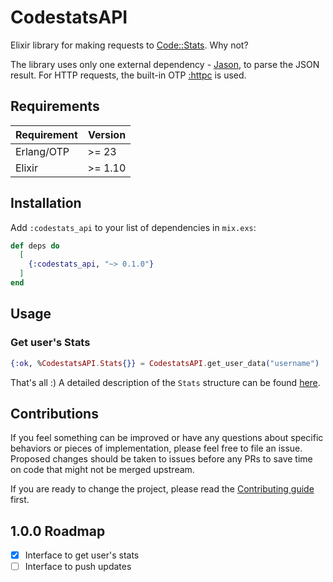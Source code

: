 # CodestatsAPI

Elixir library for making requests to [Code::Stats](https://codestats.net/). Why not?

The library uses only one external dependency - [Jason](https://hex.pm/packages/jason), to parse the JSON result. For HTTP requests, the built-in OTP [:httpc](https://www.erlang.org/doc/man/httpc.html) is used.

## Requirements

| Requirement | Version |
|-------------|---------|
| Erlang/OTP  | >= 23   |
| Elixir      | >= 1.10 |

## Installation

Add `:codestats_api` to your list of dependencies in `mix.exs`:

```elixir
def deps do
  [
    {:codestats_api, "~> 0.1.0"}
  ]
end
```

## Usage

### Get user's Stats

```elixir
{:ok, %CodestatsAPI.Stats{}} = CodestatsAPI.get_user_data("username")
```

That's all :)
A detailed description of the `Stats` structure can be found [here](https://hexdocs.pm/codestats_api/CodestatsAPI.Stats.html).

## Contributions

If you feel something can be improved or have any questions about specific behaviors or pieces of implementation, please feel free to file an issue. Proposed changes should be taken to issues before any PRs to save time on code that might not be merged upstream.

If you are ready to change the project, please read the [Contributing guide](CONTRIBUTING.md) first.

## 1.0.0 Roadmap

- [x] Interface to get user's stats
- [ ] Interface to push updates
